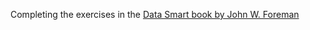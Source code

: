 Completing the exercises in the [Data Smart book by John W. Foreman](http://www.john-foreman.com/data-smart-book.html)
